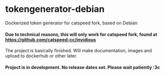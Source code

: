 # tokengenerator-debian

Dockerized token generator for catspeed fork, based on Debian

#### Due to technical reasons, this will only work for catspeed fork, found at https://github.com/catspeed-cc/invidious

The project is basically finished. Will make documentation, images and upload to dockerhub or other later.

#### Project is in development. No release dates set. Please wait patiently :3c